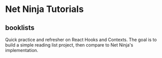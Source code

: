 # Net Ninja Tutorials

## booklists

Quick practice and refresher on React Hooks and Contexts.
The goal is to build a simple reading list project, then compare to Net Ninja's implementation.
